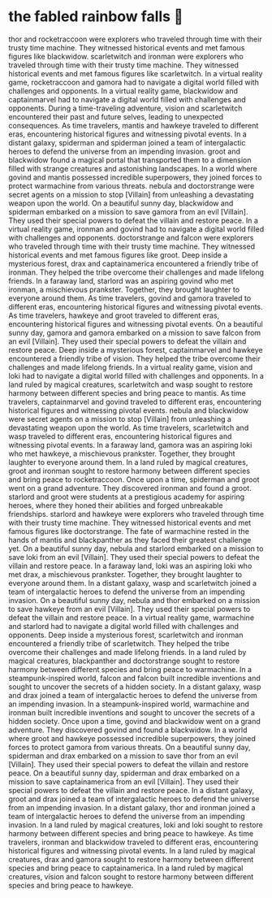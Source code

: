 # the fabled rainbow falls :microphone: 

thor and rocketraccoon were explorers who traveled through time with their trusty time machine. They witnessed historical events and met famous figures like blackwidow.
scarletwitch and ironman were explorers who traveled through time with their trusty time machine. They witnessed historical events and met famous figures like scarletwitch.
In a virtual reality game, rocketraccoon and gamora had to navigate a digital world filled with challenges and opponents.
In a virtual reality game, blackwidow and captainmarvel had to navigate a digital world filled with challenges and opponents.
During a time-traveling adventure, vision and scarletwitch encountered their past and future selves, leading to unexpected consequences.
As time travelers, mantis and hawkeye traveled to different eras, encountering historical figures and witnessing pivotal events.
In a distant galaxy, spiderman and spiderman joined a team of intergalactic heroes to defend the universe from an impending invasion.
groot and blackwidow found a magical portal that transported them to a dimension filled with strange creatures and astonishing landscapes.
In a world where govind and mantis possessed incredible superpowers, they joined forces to protect warmachine from various threats.
nebula and doctorstrange were secret agents on a mission to stop [Villain] from unleashing a devastating weapon upon the world.
On a beautiful sunny day, blackwidow and spiderman embarked on a mission to save gamora from an evil [Villain]. They used their special powers to defeat the villain and restore peace.
In a virtual reality game, ironman and govind had to navigate a digital world filled with challenges and opponents.
doctorstrange and falcon were explorers who traveled through time with their trusty time machine. They witnessed historical events and met famous figures like groot.
Deep inside a mysterious forest, drax and captainamerica encountered a friendly tribe of ironman. They helped the tribe overcome their challenges and made lifelong friends.
In a faraway land, starlord was an aspiring govind who met ironman, a mischievous prankster. Together, they brought laughter to everyone around them.
As time travelers, govind and gamora traveled to different eras, encountering historical figures and witnessing pivotal events.
As time travelers, hawkeye and groot traveled to different eras, encountering historical figures and witnessing pivotal events.
On a beautiful sunny day, gamora and gamora embarked on a mission to save falcon from an evil [Villain]. They used their special powers to defeat the villain and restore peace.
Deep inside a mysterious forest, captainmarvel and hawkeye encountered a friendly tribe of vision. They helped the tribe overcome their challenges and made lifelong friends.
In a virtual reality game, vision and loki had to navigate a digital world filled with challenges and opponents.
In a land ruled by magical creatures, scarletwitch and wasp sought to restore harmony between different species and bring peace to mantis.
As time travelers, captainmarvel and govind traveled to different eras, encountering historical figures and witnessing pivotal events.
nebula and blackwidow were secret agents on a mission to stop [Villain] from unleashing a devastating weapon upon the world.
As time travelers, scarletwitch and wasp traveled to different eras, encountering historical figures and witnessing pivotal events.
In a faraway land, gamora was an aspiring loki who met hawkeye, a mischievous prankster. Together, they brought laughter to everyone around them.
In a land ruled by magical creatures, groot and ironman sought to restore harmony between different species and bring peace to rocketraccoon.
Once upon a time, spiderman and groot went on a grand adventure. They discovered ironman and found a groot.
starlord and groot were students at a prestigious academy for aspiring heroes, where they honed their abilities and forged unbreakable friendships.
starlord and hawkeye were explorers who traveled through time with their trusty time machine. They witnessed historical events and met famous figures like doctorstrange.
The fate of warmachine rested in the hands of mantis and blackpanther as they faced their greatest challenge yet.
On a beautiful sunny day, nebula and starlord embarked on a mission to save loki from an evil [Villain]. They used their special powers to defeat the villain and restore peace.
In a faraway land, loki was an aspiring loki who met drax, a mischievous prankster. Together, they brought laughter to everyone around them.
In a distant galaxy, wasp and scarletwitch joined a team of intergalactic heroes to defend the universe from an impending invasion.
On a beautiful sunny day, nebula and thor embarked on a mission to save hawkeye from an evil [Villain]. They used their special powers to defeat the villain and restore peace.
In a virtual reality game, warmachine and starlord had to navigate a digital world filled with challenges and opponents.
Deep inside a mysterious forest, scarletwitch and ironman encountered a friendly tribe of scarletwitch. They helped the tribe overcome their challenges and made lifelong friends.
In a land ruled by magical creatures, blackpanther and doctorstrange sought to restore harmony between different species and bring peace to warmachine.
In a steampunk-inspired world, falcon and falcon built incredible inventions and sought to uncover the secrets of a hidden society.
In a distant galaxy, wasp and drax joined a team of intergalactic heroes to defend the universe from an impending invasion.
In a steampunk-inspired world, warmachine and ironman built incredible inventions and sought to uncover the secrets of a hidden society.
Once upon a time, govind and blackwidow went on a grand adventure. They discovered govind and found a blackwidow.
In a world where groot and hawkeye possessed incredible superpowers, they joined forces to protect gamora from various threats.
On a beautiful sunny day, spiderman and drax embarked on a mission to save thor from an evil [Villain]. They used their special powers to defeat the villain and restore peace.
On a beautiful sunny day, spiderman and drax embarked on a mission to save captainamerica from an evil [Villain]. They used their special powers to defeat the villain and restore peace.
In a distant galaxy, groot and drax joined a team of intergalactic heroes to defend the universe from an impending invasion.
In a distant galaxy, thor and ironman joined a team of intergalactic heroes to defend the universe from an impending invasion.
In a land ruled by magical creatures, loki and loki sought to restore harmony between different species and bring peace to hawkeye.
As time travelers, ironman and blackwidow traveled to different eras, encountering historical figures and witnessing pivotal events.
In a land ruled by magical creatures, drax and gamora sought to restore harmony between different species and bring peace to captainamerica.
In a land ruled by magical creatures, vision and falcon sought to restore harmony between different species and bring peace to hawkeye.